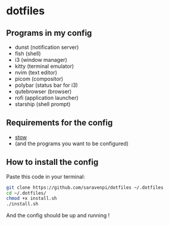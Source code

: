 # dotfiles

## Programs in my config
- dunst (notification server)
- fish (shell)
- i3 (window manager)
- kitty (terminal emulator)
- nvim (text editor)
- picom (compositor)
- polybar (status bar for i3)
- qutebrowser (browser)
- rofi (application launcher)
- starship (shell prompt)

## Requirements for the config
- [stow](https://www.gnu.org/software/stow/)
- (and the programs you want to be configured)

## How to install the config
Paste this code in your terminal:
```sh
git clone https://github.com/saravenpi/dotfiles ~/.dotfiles
cd ~/.dotfiles/
chmod +x install.sh
./install.sh
```
And the config should be up and running !
